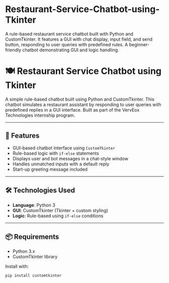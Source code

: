 # Restaurant-Service-Chatbot-using-Tkinter
A rule-based restaurant service chatbot built with Python and CustomTkinter. It features a GUI with chat display, input field, and send button, responding to user queries with predefined rules. A beginner-friendly chatbot demonstrating GUI and logic handling.

# 🍽️ Restaurant Service Chatbot using Tkinter

A simple rule-based chatbot built using Python and CustomTkinter. This chatbot simulates a restaurant assistant by responding to user queries with predefined replies in a GUI interface. Built as part of the VervEox Technologies internship program.

---

## 🧠 Features

- GUI-based chatbot interface using `CustomTkinter`
- Rule-based logic with `if-else` statements
- Displays user and bot messages in a chat-style window
- Handles unmatched inputs with a default reply
- Start-up greeting message included

---

## 🛠️ Technologies Used

- **Language**: Python 3
- **GUI**: CustomTkinter (Tkinter + custom styling)
- **Logic**: Rule-based using `if-else` conditions

---

## 📦 Requirements

- Python 3.x
- CustomTkinter library

Install with:

```bash
pip install customtkinter
